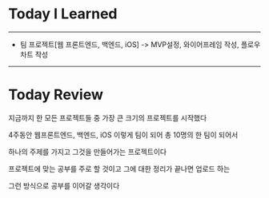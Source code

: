 # Today I Learned

---

- 팀 프로젝트[웹 프론트엔드, 백엔드, iOS] -> MVP설정, 와이어프레임 작성, 플로우차트 작성

---

# Today Review

지금까지 한 모든 프로젝트들 중 가장 큰 크기의 프로젝트를 시작했다

4주동안 웹프론트엔드, 백엔드, iOS 이렇게 팀이 되어 총 10명의 한 팀이 되어서

하나의 주제를 가지고 그것을 만들어가는 프로젝트이다

프로젝트에 맞는 공부를 주로 할 것이고 그에 대한 정리가 끝나면 업로드 하는

그런 방식으로 공부를 이어갈 생각이다
